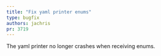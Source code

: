 ```yaml
---
title: "Fix yaml printer enums"
type: bugfix
authors: jachris
pr: 3719
---
```


The yaml printer no longer crashes when receiving enums.
